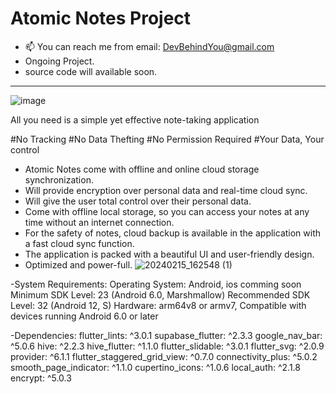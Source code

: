 # Atomic Notes Project
- 📫 You can reach me from email: DevBehindYou@gmail.com
- Ongoing Project.
- source code will available soon.
__________________________________________________________________
![image](https://github.com/DevBehindYou/Atomic-Notes-Project/assets/147663456/a6519e43-0e3e-4ce6-aebe-d508a1aadf97)

All you need is a simple yet effective note-taking application

#No Tracking
#No Data Thefting
#No Permission Required
#Your Data, Your control

- Atomic Notes come with offline and online cloud storage synchronization.
- Will provide encryption over personal data and real-time cloud sync.
- Will give the user total control over their personal data.
- Come with offline local storage, so you can access your notes at any time without an internet connection.
- For the safety of notes, cloud backup is available in the application with a fast cloud sync function. 
- The application is packed with a beautiful UI and user-friendly design.
- Optimized and power-full.
![20240215_162548 (1)](https://github.com/DevBehindYou/Atomic-Notes-Project/assets/147663456/82a66baf-8332-4b2a-b1e4-6825f1e06bf1)

-System Requirements: Operating System: Android, ios comming soon 
Minimum SDK Level: 23 (Android 6.0, Marshmallow)
Recommended SDK Level: 32 (Android 12, S)
Hardware: arm64v8 or armv7, Compatible with devices running Android 6.0 or later

-Dependencies:
  flutter_lints: ^3.0.1
  supabase_flutter: ^2.3.3
  google_nav_bar: ^5.0.6
  hive: ^2.2.3
  hive_flutter: ^1.1.0
  flutter_slidable: ^3.0.1
  flutter_svg: ^2.0.9
  provider: ^6.1.1
  flutter_staggered_grid_view: ^0.7.0
  connectivity_plus: ^5.0.2
  smooth_page_indicator: ^1.1.0
  cupertino_icons: ^1.0.6
  local_auth: ^2.1.8
  encrypt: ^5.0.3





